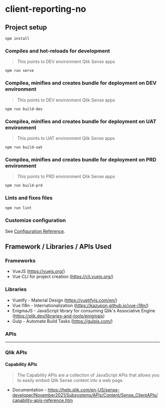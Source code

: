 # client-reporting-no

## Project setup

```
npm install
```

### Compiles and hot-reloads for development

> This points to DEV environment Qlik Sense apps

```
npm run serve
```

### Compilea, minifies and creates bundle for deployment on DEV environment

> This points to DEV environment Qlik Sense apps

```
npm run build-dev
```

### Compilea, minifies and creates bundle for deployment on UAT environment

> This points to UAT environment Qlik Sense apps

```
npm run build-uat
```

### Compilea, minifies and creates bundle for deployment on PRD environment

> This points to PRD environment Qlik Sense apps

```
npm run build-prd
```

### Lints and fixes files

```
npm run lint
```

### Customize configuration

See [Configuration Reference](https://cli.vuejs.org/config/).

## Framework / Libraries / APIs Used

### Frameworks

- VueJS (https://vuejs.org/)
- Vue CLI for project creation (https://cli.vuejs.org/)

### Libraries

- Vuetify - Material Design (https://vuetifyjs.com/en/)
- Vue I18n - Internationalization (https://kazupon.github.io/vue-i18n/)
- EnigmaJS - JavaScript library for consuming Qlik's Associative Engine (https://qlik.dev/libraries-and-tools/enigmajs)
- Gulp - Automate Build Tasks (https://gulpjs.com/)

### APIs

---

### Qlik APIs

#### Capability APIs

> The Capability APIs are a collection of JavaScript APIs that allows you to easily embed Qlik Sense content into a web page.

- Documentation - https://help.qlik.com/en-US/sense-developer/November2021/Subsystems/APIs/Content/Sense_ClientAPIs/capability-apis-reference.htm
